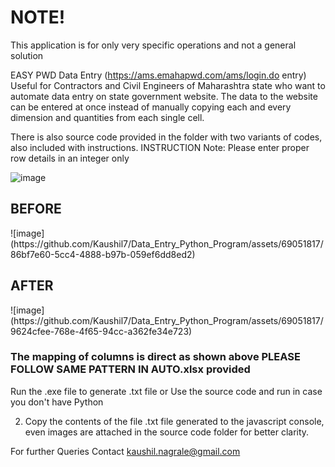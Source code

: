 <h1>NOTE!</h1>
This application is for only very specific operations and not a general solution

EASY PWD Data Entry (https://ams.emahapwd.com/ams/login.do entry) 
Useful for Contractors and Civil Engineers of Maharashtra state who want to automate data entry on state government website.
The data to the website can be entered at once instead of manually copying each and every dimension and quantities from each single cell.

There is also source code provided in the folder with two variants of codes, also included with instructions.
INSTRUCTION 
Note: Please enter proper row details in an integer only

![image](https://github.com/Kaushil7/Data_Entry_Python_Program/assets/69051817/fb41ebcf-111e-4b1e-aa31-bfc53a694391)

<h2>BEFORE</h2>
![image](https://github.com/Kaushil7/Data_Entry_Python_Program/assets/69051817/86bf7e60-5cc4-4888-b97b-059ef6dd8ed2)

<h2>AFTER</h2>
![image](https://github.com/Kaushil7/Data_Entry_Python_Program/assets/69051817/9624cfee-768e-4f65-94cc-a362fe34e723)


<h3>The mapping of columns is direct as shown above
PLEASE FOLLOW SAME PATTERN IN AUTO.xlsx provided</h3>

Run the .exe file to generate .txt file or Use the source code and run in case you don't have Python

2. Copy the contents of the file .txt file generated to the javascript console, even images are attached in the source code folder for better 
clarity.

For further Queries Contact kaushil.nagrale@gmail.com
